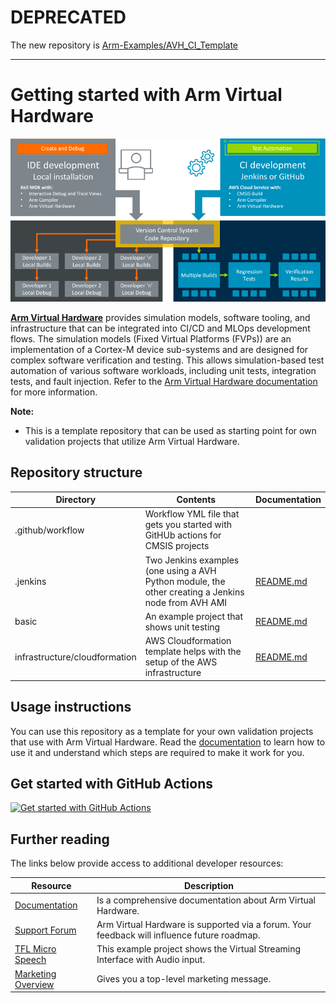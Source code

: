 # DEPRECATED

The new repository is [Arm-Examples/AVH_CI_Template](https://github.com/Arm-Examples/AVH_CI_Template)

-------



# Getting started with Arm Virtual Hardware

![Create, debug, and test](./create_debug_test.png)

[**Arm Virtual Hardware**](https://www.arm.com/virtual-hardware) provides simulation models, software tooling, and infrastructure that can be integrated into CI/CD and MLOps development flows. The simulation models (Fixed Virtual Platforms (FVPs)) are an implementation of a Cortex-M device sub-systems and are designed for complex software verification and testing. This allows simulation-based test automation of various software workloads, including unit tests, integration tests, and fault injection. Refer to the [Arm Virtual Hardware documentation](https://arm-software.github.io/AVH/main/overview/html/index.html) for more information.

**Note:**
  - This is a template repository that can be used as starting point for own validation projects that utilize Arm Virtual Hardware.

## Repository structure

| Directory                     | Contents | Documentation |
|-------------------------------|----------|---------------|
| .github/workflow              | Workflow YML file that gets you started with GitHUb actions for CMSIS projects |
| .jenkins                      | Two Jenkins examples (one using a AVH Python module, the other creating a Jenkins node from AVH AMI | [README.md](./.jenkins/README.md) |
| basic                         | An example project that shows unit testing | [README.md](./basic/README.md) |
| infrastructure/cloudformation | AWS Cloudformation template helps with the setup of the AWS infrastructure | [README.md](./infrastructure/cloudformation/README.md) |

## Usage instructions

You can use this repository as a template for your own validation projects that use with Arm Virtual Hardware. Read the [documentation](https://arm-software.github.io/AVH/main/examples/html/GetStarted.html) to learn how to use it and understand which steps are required to make it work for you.

## Get started with GitHub Actions

[![Get started with GitHub Actions](https://armkeil.blob.core.windows.net/developer/Files/videos/KeilMDK/GetStartedGitHubActions_AVH_preview_img.png)](https://armkeil.blob.core.windows.net/developer/Files/videos/KeilMDK/GetStartedGitHubActions_AVH.mp4)

## Further reading

The links below provide access to additional developer resources:

| Resource           | Description                                                                                 |
|--------------------|---------------------------------------------------------------------------------------------|
| [Documentation](https://arm-software.github.io/AVH/main/overview/html/index.html) | Is a comprehensive documentation about Arm Virtual Hardware. |
| [Support Forum](https://community.arm.com/support-forums/f/arm-virtual-hardware-targets-forum) | Arm Virtual Hardware is supported via a forum. Your feedback will influence future roadmap. |
| [TFL Micro Speech](https://github.com/arm-software/AVH-TFLmicrospeech) | This example project shows the Virtual Streaming Interface with Audio input. |
| [Marketing Overview](https://www.arm.com/virtual-hardware) | Gives you a top-level marketing message. |
